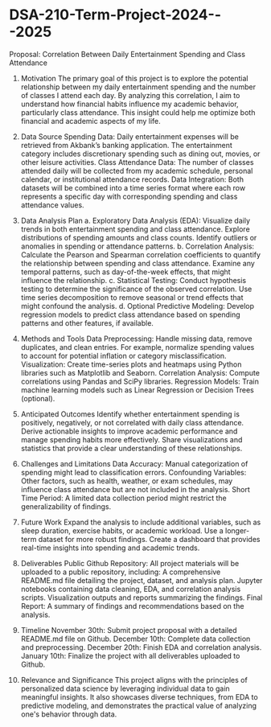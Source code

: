 # DSA-210-Term-Project-2024---2025
Proposal: Correlation Between Daily Entertainment Spending and Class Attendance
1. Motivation
The primary goal of this project is to explore the potential relationship between my daily entertainment spending and the number of classes I attend each day. By analyzing this correlation, I aim to understand how financial habits influence my academic behavior, particularly class attendance. This insight could help me optimize both financial and academic aspects of my life.

2. Data Source
Spending Data: Daily entertainment expenses will be retrieved from Akbank’s banking application. The entertainment category includes discretionary spending such as dining out, movies, or other leisure activities.
Class Attendance Data: The number of classes attended daily will be collected from my academic schedule, personal calendar, or institutional attendance records.
Data Integration: Both datasets will be combined into a time series format where each row represents a specific day with corresponding spending and class attendance values.
3. Data Analysis Plan
a. Exploratory Data Analysis (EDA):
Visualize daily trends in both entertainment spending and class attendance.
Explore distributions of spending amounts and class counts.
Identify outliers or anomalies in spending or attendance patterns.
b. Correlation Analysis:
Calculate the Pearson and Spearman correlation coefficients to quantify the relationship between spending and class attendance.
Examine any temporal patterns, such as day-of-the-week effects, that might influence the relationship.
c. Statistical Testing:
Conduct hypothesis testing to determine the significance of the observed correlation.
Use time series decomposition to remove seasonal or trend effects that might confound the analysis.
d. Optional Predictive Modeling:
Develop regression models to predict class attendance based on spending patterns and other features, if available.
4. Methods and Tools
Data Preprocessing: Handle missing data, remove duplicates, and clean entries. For example, normalize spending values to account for potential inflation or category misclassification.
Visualization: Create time-series plots and heatmaps using Python libraries such as Matplotlib and Seaborn.
Correlation Analysis: Compute correlations using Pandas and SciPy libraries.
Regression Models: Train machine learning models such as Linear Regression or Decision Trees (optional).
5. Anticipated Outcomes
Identify whether entertainment spending is positively, negatively, or not correlated with daily class attendance.
Derive actionable insights to improve academic performance and manage spending habits more effectively.
Share visualizations and statistics that provide a clear understanding of these relationships.
6. Challenges and Limitations
Data Accuracy: Manual categorization of spending might lead to classification errors.
Confounding Variables: Other factors, such as health, weather, or exam schedules, may influence class attendance but are not included in the analysis.
Short Time Period: A limited data collection period might restrict the generalizability of findings.
7. Future Work
Expand the analysis to include additional variables, such as sleep duration, exercise habits, or academic workload.
Use a longer-term dataset for more robust findings.
Create a dashboard that provides real-time insights into spending and academic trends.
8. Deliverables
Public Github Repository: All project materials will be uploaded to a public repository, including:
A comprehensive README.md file detailing the project, dataset, and analysis plan.
Jupyter notebooks containing data cleaning, EDA, and correlation analysis scripts.
Visualization outputs and reports summarizing the findings.
Final Report: A summary of findings and recommendations based on the analysis.
9. Timeline
November 30th: Submit project proposal with a detailed README.md file on Github.
December 10th: Complete data collection and preprocessing.
December 20th: Finish EDA and correlation analysis.
January 10th: Finalize the project with all deliverables uploaded to Github.
10. Relevance and Significance
This project aligns with the principles of personalized data science by leveraging individual data to gain meaningful insights. It also showcases diverse techniques, from EDA to predictive modeling, and demonstrates the practical value of analyzing one's behavior through data.
